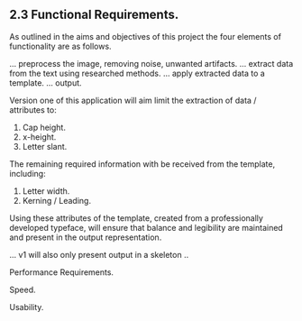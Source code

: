 
## 2.3 Functional Requirements.

As outlined in the aims and objectives of this project the four elements of functionality are as follows.

... preprocess the image, removing noise, unwanted artifacts.
... extract data from the text using researched methods.
... apply extracted data to a template.
... output.

Version one of this application will aim limit the extraction of data / attributes to:
1. Cap height.
2. x-height.
3. Letter slant.

The remaining required information with be received from the template, including:
1. Letter width.
2. Kerning / Leading.

Using these attributes of the template, created from a professionally developed typeface, will ensure that balance and legibility are maintained and present in the output representation.

... v1 will also only present output in a skeleton ..


Performance Requirements.

Speed.

Usability.

